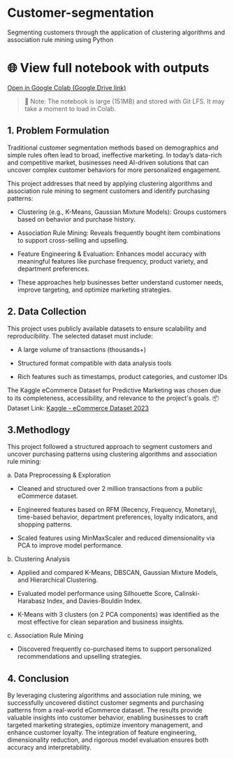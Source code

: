 # Customer-segmentation
Segmenting customers through the application of clustering algorithms and association rule mining using Python

# 🌐 View full notebook with outputs

[Open in Google Colab (Google Drive link)](https://colab.research.google.com/drive/1bCQI8kz6Gh9TQCH2Y48B-xoKrwY40pKK?usp=sharing)

> 📌 Note: The notebook is large (151MB) and stored with Git LFS. It may take a moment to load in Colab.

## 1. Problem Formulation
Traditional customer segmentation methods based on demographics and simple rules often lead to broad, ineffective marketing. In today’s data-rich and competitive market, businesses need AI-driven solutions that can uncover complex customer behaviors for more personalized engagement.

This project addresses that need by applying clustering algorithms and association rule mining to segment customers and identify purchasing patterns:

- Clustering (e.g., K-Means, Gaussian Mixture Models): Groups customers based on behavior and purchase history.

- Association Rule Mining: Reveals frequently bought item combinations to support cross-selling and upselling.

- Feature Engineering & Evaluation: Enhances model accuracy with meaningful features like purchase frequency, product variety, and department preferences.

- These approaches help businesses better understand customer needs, improve targeting, and optimize marketing strategies.

## 2. Data Collection
This project uses publicly available datasets to ensure scalability and reproducibility. The selected dataset must include:

- A large volume of transactions (thousands+)

- Structured format compatible with data analysis tools

- Rich features such as timestamps, product categories, and customer IDs

The Kaggle eCommerce Dataset for Predictive Marketing was chosen due to its completeness, accessibility, and relevance to the project's goals.
📦 Dataset Link: [Kaggle - eCommerce Dataset 2023](https://www.kaggle.com/datasets/hunter0007/ecommerce-dataset-for-predictive-marketing-2023)

## 3.Methodlogy
This project followed a structured approach to segment customers and uncover purchasing patterns using clustering algorithms and association rule mining:

  a. Data Preprocessing & Exploration

  - Cleaned and structured over 2 million transactions from a public eCommerce dataset.

  - Engineered features based on RFM (Recency, Frequency, Monetary), time-based behavior, department preferences, loyalty indicators, and shopping patterns.

  - Scaled features using MinMaxScaler and reduced dimensionality via PCA to improve model performance.

  b. Clustering Analysis

  - Applied and compared K-Means, DBSCAN, Gaussian Mixture Models, and Hierarchical Clustering.

  - Evaluated model performance using Silhouette Score, Calinski-Harabasz Index, and Davies-Bouldin Index.

  - K-Means with 3 clusters (on 2 PCA components) was identified as the most effective for clean separation and business insights.

  c. Association Rule Mining

  - Discovered frequently co-purchased items to support personalized recommendations and upselling strategies.

## 4. Conclusion
By leveraging clustering algorithms and association rule mining, we successfully uncovered distinct customer segments and purchasing patterns from a real-world eCommerce dataset.
The results provide valuable insights into customer behavior, enabling businesses to craft targeted marketing strategies, optimize inventory management, and enhance customer loyalty. The integration of feature engineering, dimensionality reduction, and rigorous model evaluation ensures both accuracy and interpretability.
